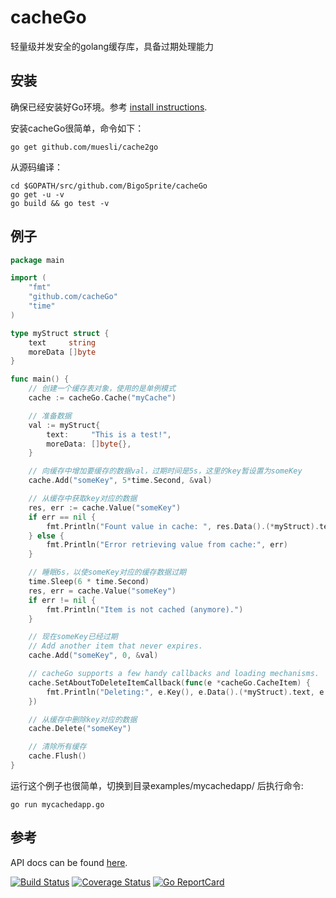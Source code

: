 cacheGo
========
轻量级并发安全的golang缓存库，具备过期处理能力

## 安装

确保已经安装好Go环境。参考 [install instructions](http://golang.org/doc/install.html).

安装cacheGo很简单，命令如下：

    go get github.com/muesli/cache2go

从源码编译：

    cd $GOPATH/src/github.com/BigoSprite/cacheGo
    go get -u -v
    go build && go test -v

## 例子
```go
package main

import (
	"fmt"
	"github.com/cacheGo"
	"time"
)

type myStruct struct {
	text     string
	moreData []byte
}

func main() {
	// 创建一个缓存表对象，使用的是单例模式
	cache := cacheGo.Cache("myCache")

	// 准备数据
	val := myStruct{
		text:     "This is a test!",
		moreData: []byte{},
	}

	// 向缓存中增加要缓存的数据val，过期时间是5s，这里的key暂设置为someKey
	cache.Add("someKey", 5*time.Second, &val)

	// 从缓存中获取key对应的数据
	res, err := cache.Value("someKey")
	if err == nil {
		fmt.Println("Fount value in cache: ", res.Data().(*myStruct).text)
	} else {
		fmt.Println("Error retrieving value from cache:", err)
	}

	// 睡眠6s，以使someKey对应的缓存数据过期
	time.Sleep(6 * time.Second)
	res, err = cache.Value("someKey")
	if err != nil {
		fmt.Println("Item is not cached (anymore).")
	}

	// 现在someKey已经过期
	// Add another item that never expires.
	cache.Add("someKey", 0, &val)

	// cacheGo supports a few handy callbacks and loading mechanisms.
	cache.SetAboutToDeleteItemCallback(func(e *cacheGo.CacheItem) {
		fmt.Println("Deleting:", e.Key(), e.Data().(*myStruct).text, e.CreatedOn())
	})

	// 从缓存中删除key对应的数据
	cache.Delete("someKey")

	// 清除所有缓存
	cache.Flush()
}
```

运行这个例子也很简单，切换到目录examples/mycachedapp/ 后执行命令:

    go run mycachedapp.go

## 参考

API docs can be found [here](http://godoc.org/github.com/muesli/cache2go).

[![Build Status](https://travis-ci.org/muesli/cache2go.svg?branch=master)](https://travis-ci.org/muesli/cache2go)
[![Coverage Status](https://coveralls.io/repos/github/muesli/cache2go/badge.svg?branch=master)](https://coveralls.io/github/muesli/cache2go?branch=master)
[![Go ReportCard](http://goreportcard.com/badge/muesli/cache2go)](http://goreportcard.com/report/muesli/cache2go)

